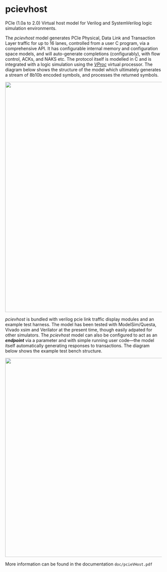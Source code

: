 # pcievhost
PCIe (1.0a to 2.0) Virtual host model for Verilog and SystemVerilog logic simulation environments.

The _pcievhost_ model generates PCIe Physical, Data Link and Transaction Layer traffic for up to 16 lanes, controlled from a user C program, via a comprehensive API. It has configurable internal memory and configuration space models, and will auto-generate completions (configurably), with flow control, ACKs, and NAKS etc. The protocol itself is modelled in C and is integrated with a logic simulation using the [_VProc_](https://github.com/wyvernSemi/vproc) virtual processor. The diagram below shows the structure of the model which ultimately generates a stream of 8b10b encoded symbols, and processes the returned symbols.

<p align="center">
<img src="https://github.com/user-attachments/assets/32a4c6d9-e71f-4ece-89e4-3c49cc1c7c76" width=740>
</p>

_pcievhost_ is bundled with verilog pcie link traffic display modules and an example test harness. The model has been tested with ModelSim/Questa, Vivado xsim and Verilator at the present time, though easily adpated for other simulators. The _pcievhost_ model can also be configured to act as an _**endpoint**_ via a parameter and with simple running user code&mdash;the model itself automatically generating responses to transactions. The diagram below shows the example test bench structure.

<p align="center">
<img src="https://github.com/user-attachments/assets/cc504204-4308-4b87-9afd-5013b26aa468" width=640>
</p>

More information can be found in the documentation <code>doc/pcieVHost.pdf</code>
